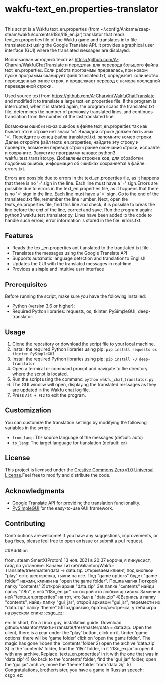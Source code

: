 # wakfu-text_en.properties-translator
# 

This script is a Wakfu text_en.properties (from ~/.config/Ankama/zaap-steam/wakfu/contents/i18n/i18_en.jar) translator that reads text_en.properties file of the Wakfu game and translates in to file translated.txt using the Google Translate API. It provides a graphical user interface (GUI) where the translated messages are displayed.

Использован исходный текст из https://github.com/A-Charvin/WakfuChatTranslate и переделан для перевода большого файла text_en.properties.
Если работа программы прервалась, при новом пуске программа сканирует файл translated.txt, определяет количество переведенных ранее строк, и продолжает перевод с номера последней переведенной строки.


Used source text from https://github.com/A-Charvin/WakfuChatTranslate and modified it to translate a large text_en.properties file.
If the program is interrupted, when it is started again, the program scans the translated.txt file, determines the number of previously translated lines, and continues translation from the number of the last translated line.


Возможны ошибки из-за ошибок в файле text_en.properties так как бывает что в строке нет знака '='.  В каждой строке должен быть знак '='.
Перейдите в конец файла translated.txt, запомните номер строки. Далее откройте файл texts_en.properties, найдите эту строку и проверте, возможен перевод строки ранее окончания строки, исправте и сохраните. Запустите программу заново: python3 wakfu_test_translator.py.
Добавлены строки в код, для обработки подобных ошибок, информация об ошибках сохраняется в файле: errors.txt.


Errors are possible due to errors in the text_en.properties file, as it happens that there is no '=' sign in the line. Each line must have a '=' sign.Errors are possible due to errors in the text_en.properties file, as it happens that there is no '=' sign in the line. Each line must have a '=' sign.
Go to the end of the translated.txt file, remember the line number. Next, open the texts_en.properties file, find this line and check, it is possible to break the line before the end of the line, correct and save. Run the program again: python3 wakfu_test_translator.py.
Lines have been added to the code to handle such errors; error information is stored in the file: errors.txt.

## Features

- Reads the text_en.properties ant translated to the translated.txt file
- Translates the messages using the Google Translate API
- Supports automatic language detection and translation to English
- Updates the GUI with the translated messages in real-time
- Provides a simple and intuitive user interface

## Prerequisites

Before running the script, make sure you have the following installed:

- Python (version 3.6 or higher);
- Required Python libraries: requests, os, tkinter, PySimpleGUI, deep-translator.

## Usage

1. Clone the repository or download the script file to your local machine.
2. Install the required Python libraries using pip: `pip install requests os tkinter PySimpleGUI `
3. Install the required Python libraries using pip: `pip install -U deep-translator`
4. Open a terminal or command prompt and navigate to the directory where the script is located.
5. Run the script using the command: `python wakfu_chat_translator.py`
6. The GUI window will open, displaying the translated messages as they are updated in the Wakfu chat log file.
7. Press `Alt + F12` to exit the program.

## Customization

You can customize the translation settings by modifying the following variables in the script:

- `from_lang`: The source language of the messages (default: auto)
- `to_lang`: The target language for translation (default: en)

## License

This project is licensed under the [Creative Commons Zero v1.0 Universal License](LICENSE).Feel free to modify and distribute the code.


## Acknowledgments

- [Google Translate API](https://cloud.google.com/translate) for providing the translation functionality.
- [PySimpleGUI](https://github.com/PySimpleGUI/PySimpleGUI) for the easy-to-use GUI framework.

## Contributing

Contributions are welcome! If you have any suggestions, improvements, or bug fixes, please feel free to open an issue or submit a pull request.


##Addition

from. steam
SmertX(Proton) 13 ноя. 2021 в 20:37
короче, я линуксист, гайд по установке. Качаем гитхаб/Valianton/Wakfu-Translate/tree/master/data => data.zip. Открываем клиент, под кнопкой "play" есть шестеренка, тыкни на нее. Под "game options" будет "game folder" нажми, клинки на "open the game folder". Пошла магия
1)открой папку "contents"
2)открой архив "data.zip"
3)в папке "contents" найди папку "i18n", в ней "i18n_en.jar" <= открой это любым архивом. Замени в ней "texts_en.properties" на тот, что был в "data.zip"
4)Вернись в папку "contents", найди папку "gui_jar", открой архивом "gui.jar", перемести из "data.zip" папку "theme"
5)Поздравляю, братик/сестренка, у тебя игра на русском спиче :csgo_ez:

en:
In short, I'm a Linux guy, installation guide. Download github/Valianton/Wakfu-Translate/tree/master/data = data.zip. Open the client, there is a gear under the “play” button, click on it. Under 'game options' there will be 'game folder' click on 'open the game folder'. The magic has gone
1)open the 'contents' folder
2) open the archive 'data.zip'
3) in the 'contents' folder, find the 'i18n' folder, in it 'i18n_en.jar' = open it with any archive. Replace 'texts_en.properties' in it with the one that was in 'data.zip'
4) Go back to the 'contents' folder, find the 'gui_jar' folder, open the 'gui.jar' archive, move the 'theme' folder from 'data.zip'
5) Congratulations, brother/sister, you have a game in Russian speech: csgo_ez:
